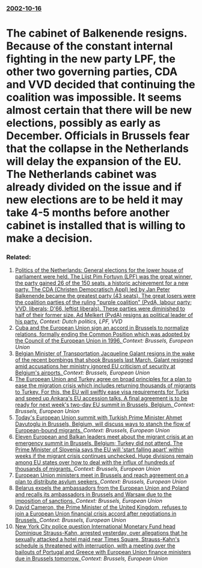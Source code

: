 ### [2002-10-16](/news/2002/10/16/index.md)

#  The cabinet of Balkenende resigns. Because of the constant internal fighting in the new party LPF, the other two governing parties, CDA and VVD decided that continuing the coalition was impossible. It seems almost certain that there will be new elections, possibly as early as December. Officials in Brussels fear that the collapse in the Netherlands will delay the expansion of the EU. The Netherlands cabinet was already divided on the issue and if new elections are to be held it may take 4-5 months before another cabinet is installed that is willing to make a decision.




### Related:

1. [ Politics of the Netherlands: General elections for the lower house of parliament were held. The Lijst Pim Fortuyn (LPF) was the great winner, the party gained 26 of the 150 seats, a historic achievement for a new party. The CDA (Christen Democratisch Appl) led by Jan Peter Balkenende became the greatest party (43 seats). The great losers were the coalition parties of the ruling "purple coalition" (PvdA, labour party; VVD, liberals; D'66, leftist liberals). These parties were diminished to half of their former size. Ad Melkert (PvdA) resigns as political leader of his party.](/news/2002/05/15/politics-of-the-netherlands-general-elections-for-the-lower-house-of-parliament-were-held-the-lijst-pim-fortuyn-lpf-was-the-great-winne.md) _Context: Dutch politics, LPF, VVD_
2. [Cuba and the European Union sign an accord in Brussels to normalize relations, formally ending the Common Position which was adopted by the Council of the European Union in 1996. ](/news/2016/12/12/cuba-and-the-european-union-sign-an-accord-in-brussels-to-normalize-relations-formally-ending-the-common-position-which-was-adopted-by-the.md) _Context: Brussels, European Union_
3. [Belgian Minister of Transportation Jacqueline Galant resigns in the wake of the recent bombings that shook Brussels last March. Galant resigned amid accusations her ministry ignored EU criticism of security at Belgium's airports. ](/news/2016/04/15/belgian-minister-of-transportation-jacqueline-galant-resigns-in-the-wake-of-the-recent-bombings-that-shook-brussels-last-march-galant-resig.md) _Context: Brussels, European Union_
4. [The European Union and Turkey agree on broad principles for a plan to ease the migration crisis which includes returning thousands of migrants to Turkey. For this, the EU will swiftly ease visa requirements for Turks and speed up Ankara's EU accession talks. A final agreement is to be ready for next week's two-day EU summit in Brussels, Belgium. ](/news/2016/03/8/the-european-union-and-turkey-agree-on-broad-principles-for-a-plan-to-ease-the-migration-crisis-which-includes-returning-thousands-of-migran.md) _Context: Brussels, European Union_
5. [Today's European Union summit with Turkish Prime Minister Ahmet Davutoglu in Brussels, Belgium, will discuss ways to stanch the flow of European-bound migrants. ](/news/2016/03/7/today-s-european-union-summit-with-turkish-prime-minister-ahmet-davutoalu-in-brussels-belgium-will-discuss-ways-to-stanch-the-flow-of-eur.md) _Context: Brussels, European Union_
6. [Eleven European and Balkan leaders meet about the migrant crisis at an emergency summit in Brussels, Belgium; Turkey did not attend. The Prime Minister of Slovenia says the EU will 'start falling apart' within weeks if the migrant crisis continues unchecked. Huge divisions remain among EU states over how to deal with the influx of hundreds of thousands of migrants. ](/news/2015/10/25/eleven-european-and-balkan-leaders-meet-about-the-migrant-crisis-at-an-emergency-summit-in-brussels-belgium-turkey-did-not-attend-the-pri.md) _Context: Brussels, European Union_
7. [European Union ministers meet in Brussels and reach agreement on a plan to distribute asylum seekers. ](/news/2015/09/22/european-union-ministers-meet-in-brussels-and-reach-agreement-on-a-plan-to-distribute-asylum-seekers.md) _Context: Brussels, European Union_
8. [Belarus expels the ambassadors from the European Union and Poland and recalls its ambassadors in Brussels and Warsaw due to the imposition of sanctions. ](/news/2012/02/28/belarus-expels-the-ambassadors-from-the-european-union-and-poland-and-recalls-its-ambassadors-in-brussels-and-warsaw-due-to-the-imposition-o.md) _Context: Brussels, European Union_
9. [David Cameron, the Prime Minister of the United Kingdom, refuses to join a European Union financial crisis accord after negotiations in Brussels. ](/news/2011/12/9/david-cameron-the-prime-minister-of-the-united-kingdom-refuses-to-join-a-european-union-financial-crisis-accord-after-negotiations-in-brus.md) _Context: Brussels, European Union_
10. [New York City police question International Monetary Fund head Dominique Strauss-Kahn, arrested yesterday, over allegations that he sexually attacked a hotel maid near Times Square. Strauss-Kahn's schedule is threatened with interruption, with a meeting over the bailouts of Portugal and Greece with European Union finance ministers due in Brussels tomorrow. ](/news/2011/05/15/new-york-city-police-question-international-monetary-fund-head-dominique-strauss-kahn-arrested-yesterday-over-allegations-that-he-sexually.md) _Context: Brussels, European Union_
